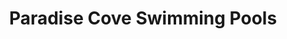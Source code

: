 ---
title: "Paradise Cove Swimming Pools"
url: /bowling-green/paradise-cove-swimming-pools/
shop: swimming pool
---